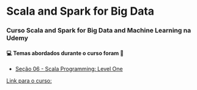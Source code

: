# Scala and Spark for Big Data
### Curso Scala and Spark for Big Data and Machine Learning na Udemy
#### :computer: Temas abordados durante o curso foram :rocket:
- [Seção 06 - Scala Programming: Level One](https://github.com/romulovieira777/Scala_and_Spark_for_Big_Data/tree/main/Se%C3%A7%C3%A3o%2006%20-%20Scala%20Programming%EF%80%BA%20Level%20One)




[Link para o curso:](https://www.udemy.com/share/101XdICUMTdVZTRX4=/)
